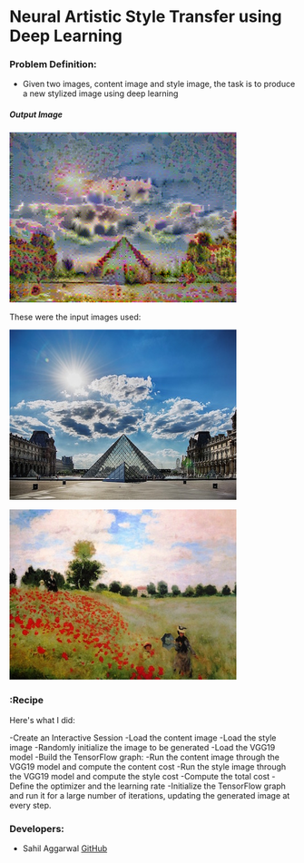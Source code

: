 # Neural Artistic Style Transfer using Deep Learning

### Problem Definition:
- Given two images, content image and style image, the task is to produce a new stylized image using deep learning

##### Output Image
![output](output/100.png)

These were the input images used:

![input-content](louvre_small.jpg)

![input-style](monet.jpg)


### :Recipe

Here's what I did:

-Create an Interactive Session
-Load the content image
-Load the style image
-Randomly initialize the image to be generated
-Load the VGG19 model
-Build the TensorFlow graph:
-Run the content image through the VGG19 model and compute the content cost
-Run the style image through the VGG19 model and compute the style cost
-Compute the total cost
-Define the optimizer and the learning rate
-Initialize the TensorFlow graph and run it for a large number of iterations, updating the generated image at every step.

### Developers:
- Sahil Aggarwal [GitHub](https://github.com/sahilee26)
